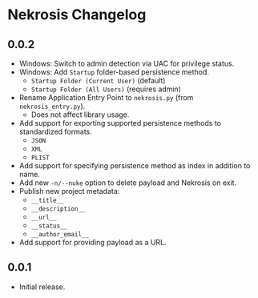 # Nekrosis Changelog

## 0.0.2
- Windows: Switch to admin detection via UAC for privilege status.
- Windows: Add `Startup` folder-based persistence method.
  - `Startup Folder (Current User)` (default)
  - `Startup Folder (All Users)` (requires admin)
- Rename Application Entry Point to `nekrosis.py` (from `nekrosis_entry.py`).
  - Does not affect library usage.
- Add support for exporting supported persistence methods to standardized formats.
  - `JSON`
  - `XML`
  - `PLIST`
- Add support for specifying persistence method as index in addition to name.
- Add new `-n/--nuke` option to delete payload and Nekrosis on exit.
- Publish new project metadata:
  - `__title__`
  - `__description__`
  - `__url__`
  - `__status__`
  - `__author_email__`
- Add support for providing payload as a URL.

## 0.0.1
- Initial release.
